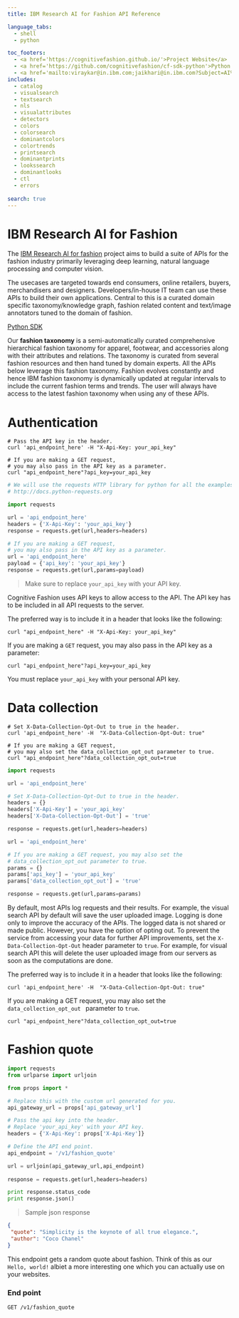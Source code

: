 ```yaml
---
title: IBM Research AI for Fashion API Reference

language_tabs:
  - shell
  - python

toc_footers:
  - <a href='https://cognitivefashion.github.io/'>Project Website</a>
  - <a href='https://github.com/cognitivefashion/cf-sdk-python'>Python SDK</a>
  - <a href='mailto:viraykar@in.ibm.com;jaikhari@in.ibm.com?Subject=AI%20%20for%20Fashion%20API%20key'>Request an API key</a>
includes:
  - catalog
  - visualsearch
  - textsearch
  - nls
  - visualattributes
  - detectors
  - colors
  - colorsearch
  - dominantcolors
  - colortrends
  - printsearch
  - dominantprints
  - lookssearch
  - dominantlooks
  - ctl
  - errors
  
search: true
---
```


# IBM Research AI for Fashion 

The [IBM Research AI for fashion](https://cognitivefashion.github.io/) project aims to build a suite of APIs for the fashion industry primarily leveraging deep learning, natural language processing and computer vision. 

The usecases are targeted towards end consumers, online retailers, buyers, merchandisers and designers. Developers/in-house IT team can use these APIs to build their own applications. Central to this is a curated domain specific taxonomy/knowledge graph, fashion related content and text/image annotators tuned to the domain of fashion. 

[Python SDK](https://github.com/cognitivefashion/cf-sdk-python)

<aside class="notice">
Our <b>fashion taxonomy</b> is a semi-automatically curated comprehensive hierarchical fashion taxonomy for apparel, footwear, and accessories along with their attributes and relations. The taxonomy is curated from several fashion resources and then hand tuned by domain experts. All the APIs below leverage this fashion taxonomy. Fashion evolves constantly and hence IBM fashion taxonomy is dynamically updated at regular intervals to include the current fashion terms and trends. The user will always have access to the latest fashion taxonomy when using any of these APIs.
</aside>

# Authentication

```shell
# Pass the API key in the header.
curl 'api_endpoint_here' -H "X-Api-Key: your_api_key"

# If you are making a GET request, 
# you may also pass in the API key as a parameter.
curl "api_endpoint_here"?api_key=your_api_key
```

```python
# We will use the requests HTTP library for python for all the examples.
# http://docs.python-requests.org

import requests

url = 'api_endpoint_here'
headers = {'X-Api-Key': 'your_api_key'}
response = requests.get(url,headers=headers)

# If you are making a GET request, 
# you may also pass in the API key as a parameter.
url = 'api_endpoint_here'
payload = {'api_key': 'your_api_key'}
response = requests.get(url,params=payload)
```

> Make sure to replace `your_api_key` with your API key.

Cognitive Fashion uses API keys to allow access to the API. The API key has to be included in all API requests to the server. 

The preferred way is to include it in a header that looks like the following:

`curl "api_endpoint_here" -H "X-Api-Key: your_api_key"`

If you are making a `GET` request, you may also pass in the API key as a parameter:

`curl "api_endpoint_here"?api_key=your_api_key`

<aside class="notice">
You must replace <code>your_api_key</code> with your personal API key.
</aside>

# Data collection

```shell
# Set X-Data-Collection-Opt-Out to true in the header.
curl 'api_endpoint_here' -H  "X-Data-Collection-Opt-Out: true"

# If you are making a GET request, 
# you may also set the data_collection_opt_out parameter to true.
curl "api_endpoint_here"?data_collection_opt_out=true
```

```python
import requests

url = 'api_endpoint_here'

# Set X-Data-Collection-Opt-Out to true in the header.
headers = {}
headers['X-Api-Key'] = 'your_api_key'
headers['X-Data-Collection-Opt-Out'] = 'true'

response = requests.get(url,headers=headers)

url = 'api_endpoint_here'

# If you are making a GET request, you may also set the 
# data_collection_opt_out parameter to true.
params = {}
params['api_key'] = 'your_api_key'
params['data_collection_opt_out'] = 'true'

response = requests.get(url,params=params)
```

By default, most APIs log requests and their results. For example, the visual search API by default will save the user uploaded image. Logging is done only to improve the accuracy of the APIs. The logged data is not shared or made public. However, you have the option of opting out. To prevent the service from accessing your data for further API improvements, set the `X-Data-Collection-Opt-Out` header parameter to `true`. For example, for visual search API this will delete the user uploaded image from our servers as soon as the computations are done.

The preferred way is to include it in a header that looks like the following:

`curl 'api_endpoint_here' -H  "X-Data-Collection-Opt-Out: true"`

If you are making a GET request, you may also set the `data_collection_opt_out ` parameter to `true`.

`curl "api_endpoint_here"?data_collection_opt_out=true`

# Fashion quote

```python
import requests
from urlparse import urljoin

from props import *

# Replace this with the custom url generated for you.
api_gateway_url = props['api_gateway_url']

# Pass the api key into the header.
# Replace 'your_api_key' with your API key.
headers = {'X-Api-Key': props['X-Api-Key']}

# Define the API end point.
api_endpoint = '/v1/fashion_quote'

url = urljoin(api_gateway_url,api_endpoint)
    
response = requests.get(url,headers=headers)

print response.status_code
print response.json()
```

> Sample json response

```json
{
 "quote": "Simplicity is the keynote of all true elegance.",
 "author": "Coco Chanel"
}
```

This endpoint gets a random quote about fashion. Think of this as our `Hello, world!` albiet a more interesting one which you can actually use on your websites.

### End point

`GET /v1/fashion_quote`

